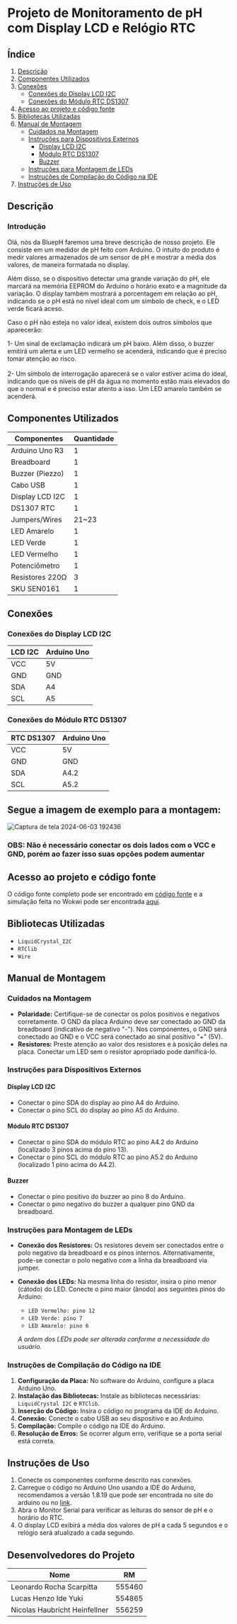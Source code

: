 # Projeto de Monitoramento de pH com Display LCD e Relógio RTC

## Índice

1. [Descrição](#descrição)
2. [Componentes Utilizados](#componentes-utilizados)
3. [Conexões](#conexões)
   - [Conexões do Display LCD I2C](#conexões-do-display-lcd-i2c)
   - [Conexões do Módulo RTC DS1307](#conexões-do-módulo-rtc-ds1307)
4. [Acesso ao projeto e código fonte](#acesso-ao-projeto-e-código-fonte)
5. [Bibliotecas Utilizadas](#bibliotecas-utilizadas)
6. [Manual de Montagem](#manual-de-montagem)
   - [Cuidados na Montagem](#cuidados-na-montagem)
   - [Instruções para Dispositivos Externos](#instruções-para-dispositivos-externos)
     - [Display LCD I2C](#display-lcd-i2c)
     - [Módulo RTC DS1307](#módulo-rtc-ds1307)
     - [Buzzer](#buzzer)
   - [Instruções para Montagem de LEDs](#instruções-para-montagem-de-leds)
   - [Instruções de Compilação do Código na IDE](#instruções-de-compilação-do-código-na-ide)
7. [Instruções de Uso](#instruções-de-uso)

## Descrição

<h3>Introdução</h3>
<p>
Olá, nós da BluepH faremos uma breve descrição de nosso projeto. Ele consiste em um medidor de pH feito com Arduino. O intuito do produto é medir valores armazenados de um sensor de pH e mostrar a média dos valores, de maneira formatada no display.

Além disso, se o dispositivo detectar uma grande variação do pH, ele marcará na memória EEPROM do Arduino o horário exato e a magnitude da variação. O display também mostrará a porcentagem em relação ao pH, indicando se o pH está no nível ideal com um símbolo de check, e o LED verde ficará aceso.

Caso o pH não esteja no valor ideal, existem dois outros símbolos que aparecerão:

1- Um sinal de exclamação indicará um pH baixo. Além disso, o buzzer emitirá um alerta e um LED vermelho se acenderá, indicando que é preciso tomar atenção ao risco.
<br><br>2- Um símbolo de interrogação aparecerá se o valor estiver acima do ideal, indicando que os níveis de pH da água no momento estão mais elevados do que o normal e é preciso estar atento a isso. Um LED amarelo também se acenderá.
</p>

## Componentes Utilizados

| Componentes     | Quantidade |
|-----------------|------------|
| Arduino Uno R3  | 1          |
| Breadboard      | 1          |
| Buzzer (Piezzo) | 1          |
| Cabo USB        | 1          |
| Display LCD I2C | 1          |
| DS1307 RTC      | 1          |
| Jumpers/Wires   | 21~23      |
| LED Amarelo     | 1          |
| LED Verde       | 1          |
| LED Vermelho    | 1          |
| Potenciômetro   | 1          |
| Resistores 220Ω | 3          |
| SKU SEN0161     | 1          |

## Conexões

### Conexões do Display LCD I2C

| LCD I2C | Arduino Uno  |
|---------|--------------|
| VCC     | 5V           |
| GND     | GND          |
| SDA     | A4           |
| SCL     | A5           |

### Conexões do Módulo RTC DS1307

| RTC DS1307 | Arduino Uno  |
|------------|--------------|
| VCC        | 5V           |
| GND        | GND          |
| SDA        | A4.2         |
| SCL        | A5.2         |

<h2>Segue a imagem de exemplo para a montagem:</h2>

<p></p>

![Captura de tela 2024-06-03 192436](https://github.com/LucasYuki1/Global_solution_1_Edge/assets/148162404/cc59deef-defa-498a-b50f-a71d10e112e0)

<h3>OBS: Não é necessário conectar os dois lados com o VCC e GND, porém ao fazer isso suas opções podem aumentar</h3>

## Acesso ao projeto e código fonte

O código fonte completo pode ser encontrado em [código fonte](https://github.com/LucasYuki1/Global_solution_1_Edge/blob/main/global.cpp) e a simulação feita no Wokwi pode ser encontrada [aqui](https://wokwi.com/projects/399338846464022529).

## Bibliotecas Utilizadas

- ``LiquidCrystal_I2C``
- ``RTClib``
- ``Wire``

## Manual de Montagem

### Cuidados na Montagem

- **Polaridade:** Certifique-se de conectar os polos positivos e negativos corretamente. O GND da placa Arduino deve ser conectado ao GND da breadboard (indicativo de negativo "-"). Nos componentes, o GND será conectado ao GND e o VCC será conectado ao sinal positivo "+" (5V).
- **Resistores:** Preste atenção ao valor dos resistores e à posição deles na placa. Conectar um LED sem o resistor apropriado pode danificá-lo.

### Instruções para Dispositivos Externos

#### Display LCD I2C
- Conectar o pino SDA do display ao pino A4 do Arduino.
- Conectar o pino SCL do display ao pino A5 do Arduino.

#### Módulo RTC DS1307
- Conectar o pino SDA do módulo RTC ao pino A4.2 do Arduino (localizado 3 pinos acima do pino 13).
- Conectar o pino SCL do módulo RTC ao pino A5.2 do Arduino (localizado 1 pino acima do A4.2).

#### Buzzer
- Conectar o pino positivo do buzzer ao pino 8 do Arduino.
- Conectar o pino negativo do buzzer a qualquer pino GND da breadboard.

### Instruções para Montagem de LEDs

- **Conexão dos Resistores:** Os resistores devem ser conectados entre o polo negativo da breadboard e os pinos internos. Alternativamente, pode-se conectar o polo negativo com a linha da breadboard via jumper.
- **Conexão dos LEDs:** Na mesma linha do resistor, insira o pino menor (cátodo) do LED. Conecte o pino maior (ânodo) aos seguintes pinos do Arduino:
  - ``LED Vermelho: pino 12``
  - ``LED Verde: pino 7``
  - ``LED Amarelo: pino 6``

  *A ordem dos LEDs pode ser alterada conforme a necessidade do usuário.*

### Instruções de Compilação do Código na IDE

1. **Configuração da Placa:** No software do Arduino, configure a placa Arduino Uno.
2. **Instalação das Bibliotecas:** Instale as bibliotecas necessárias: `LiquidCrystal I2C` e `RTClib`.
3. **Inserção do Código:** Insira o código no programa da IDE do Arduino.
4. **Conexão:** Conecte o cabo USB ao seu dispositivo e ao Arduino.
5. **Compilação:** Compile o código na IDE do Arduino.
6. **Resolução de Erros:** Se ocorrer algum erro, verifique se a porta serial está correta.


## Instruções de Uso

1. Conecte os componentes conforme descrito nas conexões.
2. Carregue o código no Arduino Uno usando a IDE do Arduino, recomendamos a versão 1.8.19 que pode ser encontrada no site do arduino ou no [link](https://www.arduino.cc/en/software).
3. Abra o Monitor Serial para verificar as leituras do sensor de pH e o horário do RTC.
4. O display LCD exibirá a média dos valores de pH a cada 5 segundos e o relógio será atualizado a cada segundo.

## Desenvolvedores do Projeto

| Nome                          | RM      |
|-------------------------------|---------|
| Leonardo Rocha Scarpitta      | 555460  |
| Lucas Henzo Ide Yuki          | 554865  |
| Nicolas Haubricht Heinfellner | 556259  |


